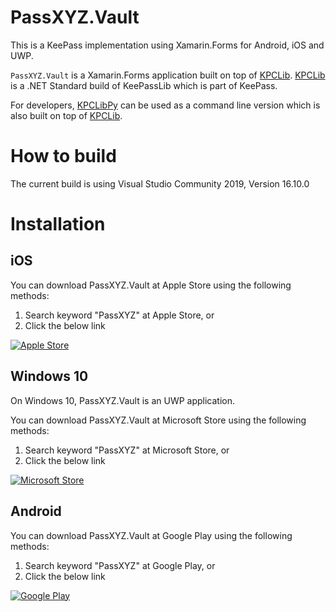 # PassXYZ.Vault
This is a KeePass implementation using Xamarin.Forms for Android, iOS and UWP.

`PassXYZ.Vault` is a Xamarin.Forms application built on top of [KPCLib][1]. [KPCLib][1] is a .NET Standard build of KeePassLib which is part of KeePass.

For developers, [KPCLibPy][2] can be used as a command line version which is also built on top of [KPCLib][1].

# How to build
The current build is using Visual Studio Community 2019, Version 16.10.0

# Installation

## iOS
You can download PassXYZ.Vault at Apple Store using the following methods:
1. Search keyword "PassXYZ" at Apple Store, or
2. Click the below link

[![Apple Store](https://passxyz.github.io/images/apple_store.jpg)][3]

## Windows 10
On Windows 10, PassXYZ.Vault is an UWP application. 

You can download PassXYZ.Vault at Microsoft Store using the following methods:
1. Search keyword "PassXYZ" at Microsoft Store, or
2. Click the below link

[![Microsoft Store](https://passxyz.github.io/images/ms_store.jpg)][4]

## Android
You can download PassXYZ.Vault at Google Play using the following methods:
1. Search keyword "PassXYZ" at Google Play, or
2. Click the below link

[![Google Play](https://passxyz.github.io/images/google_play.jpg)][5]

[1]: https://github.com/passxyz/KPCLib
[2]: https://github.com/passxyz/KPCLibPy
[3]: https://apps.apple.com/us/app/passxyz-vault/id1587656747
[4]: https://www.microsoft.com/store/apps/9NX1KRS1BD1R
[5]: https://play.google.com/store/apps/details?id=com.passxyz.vault